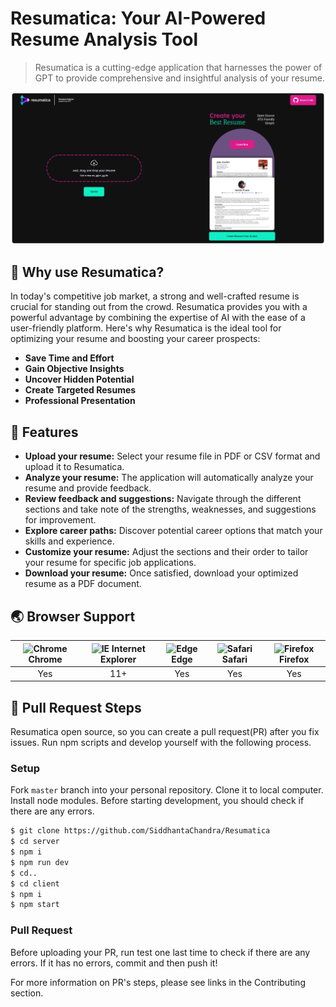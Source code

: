 # Resumatica: Your AI-Powered Resume Analysis Tool

> Resumatica is a cutting-edge application that harnesses the power of GPT to provide comprehensive and insightful analysis of your resume.



<img src="https://raw.githubusercontent.com/SiddhantaChandra/Resumatica/master/client/public/preview.webp" />





## 🤖 Why use Resumatica?

In today's competitive job market, a strong and well-crafted resume is crucial for standing out from the crowd. Resumatica provides you with a powerful advantage by combining the expertise of AI with the ease of a user-friendly platform.
Here's why Resumatica is the ideal tool for optimizing your resume and boosting your career prospects:

- **Save Time and Effort**
- **Gain Objective Insights**
- **Uncover Hidden Potential**
- **Create Targeted Resumes**
- **Professional Presentation**



## 🎨 Features

- **Upload your resume:** Select your resume file in PDF or CSV format and upload it to Resumatica.
- **Analyze your resume:** The application will automatically analyze your resume and provide feedback.
- **Review feedback and suggestions:** Navigate through the different sections and take note of the strengths, weaknesses, and suggestions for improvement.
- **Explore career paths:** Discover potential career options that match your skills and experience.
- **Customize your resume:** Adjust the sections and their order to tailor your resume for specific job applications.
- **Download your resume:** Once satisfied, download your optimized resume as a PDF document.




## 🌏 Browser Support

| <img src="https://user-images.githubusercontent.com/1215767/34348387-a2e64588-ea4d-11e7-8267-a43365103afe.png" alt="Chrome" width="16px" height="16px" /> Chrome | <img src="https://user-images.githubusercontent.com/1215767/34348590-250b3ca2-ea4f-11e7-9efb-da953359321f.png" alt="IE" width="16px" height="16px" /> Internet Explorer | <img src="https://user-images.githubusercontent.com/1215767/34348380-93e77ae8-ea4d-11e7-8696-9a989ddbbbf5.png" alt="Edge" width="16px" height="16px" /> Edge | <img src="https://user-images.githubusercontent.com/1215767/34348394-a981f892-ea4d-11e7-9156-d128d58386b9.png" alt="Safari" width="16px" height="16px" /> Safari | <img src="https://user-images.githubusercontent.com/1215767/34348383-9e7ed492-ea4d-11e7-910c-03b39d52f496.png" alt="Firefox" width="16px" height="16px" /> Firefox |
| :---------: | :---------: | :---------: | :---------: | :---------: |
| Yes | 11+ | Yes | Yes | Yes |


## 🔧 Pull Request Steps

Resumatica open source, so you can create a pull request(PR) after you fix issues. Run npm scripts and develop yourself with the following process.

### Setup

Fork `master` branch into your personal repository. Clone it to local computer. Install node modules. Before starting development, you should check if there are any errors.

```sh
$ git clone https://github.com/SiddhantaChandra/Resumatica
$ cd server
$ npm i
$ npm run dev
$ cd..
$ cd client
$ npm i
$ npm start
```


### Pull Request

Before uploading your PR, run test one last time to check if there are any errors. If it has no errors, commit and then push it!

For more information on PR's steps, please see links in the Contributing section.



